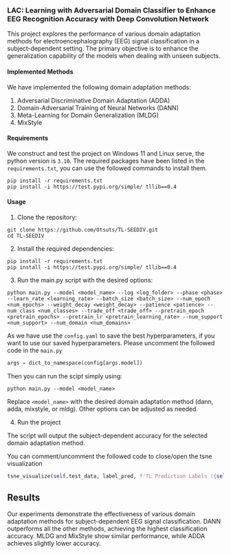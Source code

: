 ### LAC: Learning with Adversarial Domain Classifier to Enhance EEG Recognition Accuracy with Deep Convolution Network

This project explores the performance of various domain adaptation methods for electroencephalography (EEG) signal classification in a subject-dependent setting. The primary objective is to enhance the generalization capability of the models when dealing with unseen subjects.

#### Implemented Methods

We have implemented the following domain adaptation methods:

1. Adversarial Discriminative Domain Adaptation (ADDA)
2. Domain-Adversarial Training of Neural Networks (DANN)
3. Meta-Learning for Domain Generalization (MLDG)
4. MixStyle

#### Requirements

We construct and test the project on Windows 11 and Linux serve, the python version is `3.10`.
The required packages have been listed in the `requirements.txt`, you can use the followed commands to install them.
```
pip install -r requirements.txt
pip install -i https://test.pypi.org/simple/ tllib==0.4
```

#### Usage

1. Clone the repository:
```
git clone https://github.com/Otsuts/TL-SEEDIV.git
cd TL-SEEDIV
```

2. Install the required dependencies:
```
pip install -r requirements.txt
pip install -i https://test.pypi.org/simple/ tllib==0.4
```


3. Run the main.py script with the desired options:
```
python main.py --model <model_name> --log <log_folder> --phase <phase> --learn_rate <learning_rate> --batch_size <batch_size> --num_epoch <num_epochs> --weight_decay <weight_decay> --patience <patience> --num_class <num_classes> --trade_off <trade_off> --pretrain_epoch <pretrain_epochs> --pretrain_lr <pretrain_learning_rate> --num_support <num_support> --num_domain <num_domains>
```

As we have use the `config.yaml` to save the best hyperparameters, if you want to use our saved hyperparameters. Please uncomment the followed code in the `main.py`
``` python
args = dict_to_namespace(config[args.model])
```

Then you can run the scipt simply using:
```
python main.py --model <model_name>
```


Replace `<model_name>` with the desired domain adaptation method (dann, adda, mixstyle, or mldg). Other options can be adjusted as needed.

4. Run the project

The script will output the subject-dependent accuracy for the selected domain adaptation method.

You can comment/uncomment the followed code to close/open the tsne visualization
``` python
tsne_visualize(self.test_data, label_pred, f'TL Prediction Labels ({self.args.model})')
```

## Results

Our experiments demonstrate the effectiveness of various domain adaptation methods for subject-dependent EEG signal classification. DANN outperforms all the other methods, achieving the highest classification accuracy. MLDG and MixStyle show similar performance, while ADDA achieves slightly lower accuracy.

